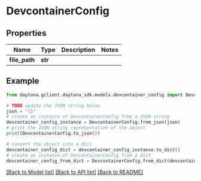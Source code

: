 # DevcontainerConfig


## Properties

Name | Type | Description | Notes
------------ | ------------- | ------------- | -------------
**file_path** | **str** |  | 

## Example

```python
from daytona.gclient.daytona_sdk.models.devcontainer_config import DevcontainerConfig

# TODO update the JSON string below
json = "{}"
# create an instance of DevcontainerConfig from a JSON string
devcontainer_config_instance = DevcontainerConfig.from_json(json)
# print the JSON string representation of the object
print(DevcontainerConfig.to_json())

# convert the object into a dict
devcontainer_config_dict = devcontainer_config_instance.to_dict()
# create an instance of DevcontainerConfig from a dict
devcontainer_config_from_dict = DevcontainerConfig.from_dict(devcontainer_config_dict)
```
[[Back to Model list]](../README.md#documentation-for-models) [[Back to API list]](../README.md#documentation-for-api-endpoints) [[Back to README]](../README.md)


